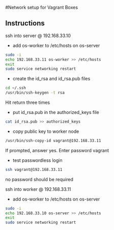 #Network setup for Vagrant Boxes

## Instructions

 ssh into server @ 192.168.33.10

- add os-worker to /etc/hosts on os-server
```sh
sudo -i
echo 192.168.33.11 os-worker >> /etc/hosts
exit
sudo service networking restart
```

- create the id_rsa and id_rsa.pub files
```sh
cd ~/.ssh
/usr/bin/ssh-keygen -t rsa
```
Hit return three times

- put id_rsa.pub in the authorized_keys file
```sh
cat id_rsa.pub >> authorized_keys
```

- copy public key to worker node
```sh
/usr/bin/ssh-copy-id vagrant@192.168.33.11
```
If prompted, answer yes.  Enter password vagrant

- test passwordless login
```sh
ssh vagrant@192.168.33.11
```
no password should be required


ssh into worker @ 192.168.33.11

- add os-worker to /etc/hosts on os-server

```sh
sudo -i
echo 192.168.33.10 os-server >> /etc/hosts
exit
sudo service networking restart
```